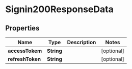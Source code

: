 

# Signin200ResponseData


## Properties

| Name | Type | Description | Notes |
|------------ | ------------- | ------------- | -------------|
|**accessTokem** | **String** |  |  [optional] |
|**refreshToken** | **String** |  |  [optional] |



